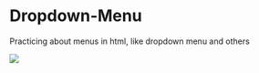 # Dropdown-Menu
Practicing about menus in html, like dropdown menu and others

![](https://i.ytimg.com/vi/bFaEeX9709I/maxresdefault.jpg)
